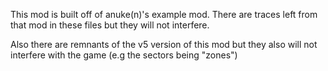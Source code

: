 This mod is built off of anuke(n)'s example mod. There are traces left from that mod in these files but they will not interfere.

Also there are remnants of the v5 version of this mod but they also will not interfere with the game (e.g the sectors being "zones")
